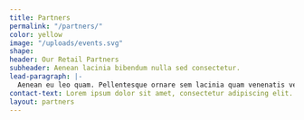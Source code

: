 ```yaml
---
title: Partners
permalink: "/partners/"
color: yellow
image: "/uploads/events.svg"
shape: 
header: Our Retail Partners
subheader: Aenean lacinia bibendum nulla sed consectetur.
lead-paragraph: |-
  Aenean eu leo quam. Pellentesque ornare sem lacinia quam venenatis vestibulum. Donec id elit non mi porta gravida at eget metus. Maecenas sed diam eget risus varius blandit sit amet non magna. Duis mollis, est non commodo luctus, nisi erat porttitor ligula, eget lacinia odio sem nec elit.
contact-text: Lorem ipsum dolor sit amet, consectetur adipiscing elit. Vivamus sagittis lacus vel augue laoreet rutrum faucibus dolor auctor. Vivamus sagittis lacus vel augue laoreet rutrum faucibus dolor auctor. Maecenas faucibus mollis interdum. Vivamus sagittis lacus vel augue laoreet rutrum faucibus dolor auctor. Cum sociis natoque penatibus et magnis dis parturient montes, nascetur ridiculus mus.
layout: partners
---
```


